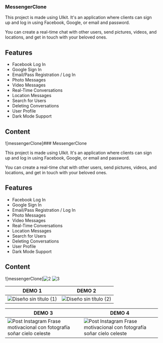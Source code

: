 ### MessengerClone

This project is made using UIkit. It's an application where clients can sign up and log in using Facebook, Google, or email and password.

You can create a real-time chat with other users, send pictures, videos, and locations, and get in touch with your beloved ones.

## Features
- Facebook  Log In
- Google Sign In
- Email/Pass Registration / Log In
- Photo Messages
- Video Messages
- Real-Time Conversations
- Location Messages
- Search for Users
- Deleting Conversations
- User Profile
- Dark Mode Support

## Content
![messengerClone]### MessengerClone

This project is made using UIkit. It's an application where clients can sign up and log in using Facebook, Google, or email and password.

You can create a real-time chat with other users, send pictures, videos, and locations, and get in touch with your beloved ones.

## Features
- Facebook  Log In
- Google Sign In
- Email/Pass Registration / Log In
- Photo Messages
- Video Messages
- Real-Time Conversations
- Location Messages
- Search for Users
- Deleting Conversations
- User Profile
- Dark Mode Support

## Content
![messengerClone]![2](https://github.com/yolimapruiz/yolimapruiz.github.io/assets/125906928/ecaca209-8e9d-416a-939f-bbf2e1df2ec7)
![3](https://github.com/yolimapruiz/yolimapruiz.github.io/assets/125906928/2652ced3-3e3e-4746-bc52-5dbedd8ee254)



DEMO 1 | DEMO 2 |
-------|--------|
![Diseño sin título (1)](https://github.com/yolimapruiz/yolimapruiz.github.io/assets/125906928/66ad405f-2935-4e51-9078-a5a8153b4195)|![Diseño sin título (2)](https://github.com/yolimapruiz/yolimapruiz.github.io/assets/125906928/f2ffe748-370f-4a1b-b4c8-e087e1878d96)


DEMO 3 | DEMO 4 |
-------|--------|
![Post Instagram Frase motivacional con fotografía soñar cielo celeste](https://github.com/yolimapruiz/yolimapruiz.github.io/assets/125906928/b882e2e4-1734-45df-8345-42cb64831de0)|![Post Instagram Frase motivacional con fotografía soñar cielo celeste](https://github.com/yolimapruiz/yolimapruiz.github.io/assets/125906928/079e5849-b120-49b9-b1ca-8d7bba8bc845)


